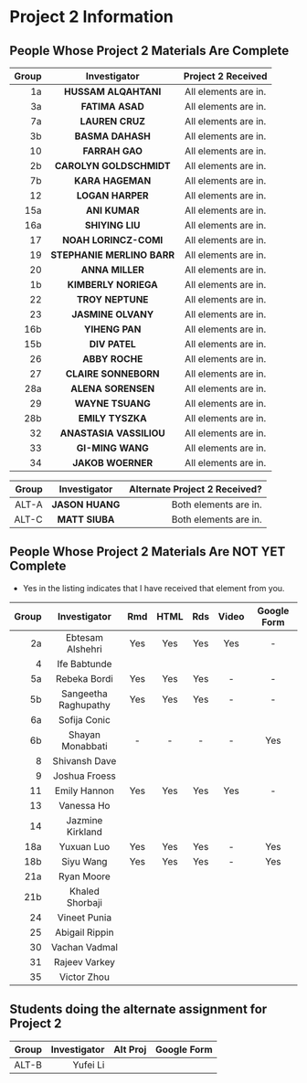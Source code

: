 # Project 2 Information

## People Whose Project 2 Materials Are Complete

Group | Investigator | Project 2 Received
---: | :---: | :---:
1a | **HUSSAM ALQAHTANI** | All elements are in.
3a | **FATIMA ASAD**  | All elements are in.
7a | **LAUREN CRUZ** | All elements are in.
3b | **BASMA DAHASH** | All elements are in.
10 | **FARRAH GAO**	| All elements are in.
2b | **CAROLYN GOLDSCHMIDT** | All elements are in.
7b | **KARA HAGEMAN** | All elements are in.
12 | **LOGAN HARPER** | All elements are in.
15a | **ANI KUMAR** | All elements are in.
16a | **SHIYING LIU** | All elements are in.
17 | **NOAH LORINCZ-COMI** | All elements are in.
19 | **STEPHANIE MERLINO BARR** | All elements are in.
20 | **ANNA MILLER** | All elements are in.
1b | **KIMBERLY NORIEGA** | All elements are in.
22 | **TROY NEPTUNE** | All elements are in.
23 | **JASMINE OLVANY** | All elements are in. 
16b | **YIHENG PAN** | All elements are in. 
15b | **DIV PATEL** | All elements are in.		
26 | **ABBY ROCHE** | All elements are in. 
27 | **CLAIRE SONNEBORN** | All elements are in. 
28a | **ALENA SORENSEN** | All elements are in.
29 | **WAYNE TSUANG** | All elements are in.
28b | **EMILY TYSZKA** | All elements are in.
32 | **ANASTASIA VASSILIOU** | All elements are in.
33 | **GI-MING WANG** | All elements are in.
34 | **JAKOB WOERNER** | All elements are in.

Group | Investigator | Alternate Project 2 Received?
---: | :---: | ---: 
ALT-A | **JASON HUANG** | Both elements are in.
ALT-C | **MATT SIUBA** | Both elements are in.	

## People Whose Project 2 Materials Are NOT YET Complete

- Yes in the listing indicates that I have received that element from you.

Group | Investigator | Rmd | HTML | Rds | Video | Google Form
---: | :---: | :---: | :---: | :---: | :---: | :---:
2a | Ebtesam Alshehri | Yes | Yes | Yes | Yes | -
4 | Ife Babtunde |
5a | Rebeka Bordi | Yes | Yes | Yes | - | - 
5b | Sangeetha Raghupathy | Yes | Yes | Yes | - | -
6a | Sofija Conic |
6b | Shayan Monabbati | - | - | - | - | Yes
8 | Shivansh Dave | 		
9 | Joshua Froess | 
11 | Emily Hannon | Yes | Yes | Yes | Yes | -
13 | Vanessa Ho |
14 | Jazmine Kirkland |
18a | Yuxuan Luo | Yes | Yes | Yes | - | Yes
18b | Siyu Wang | Yes | Yes | Yes | - | Yes
21a | Ryan Moore |
21b | Khaled Shorbaji |
24 | Vineet Punia | 
25 | Abigail Rippin | 
30 | Vachan Vadmal |
31 | Rajeev Varkey | 
35 | Victor Zhou |

## Students doing the alternate assignment for Project 2

Group | Investigator | Alt Proj | Google Form
---: | ---: | ---: | ---:
ALT-B | Yufei Li | 


